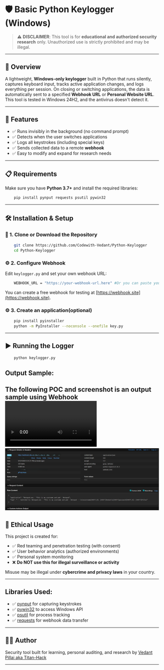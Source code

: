 # 🛡️ Basic Python Keylogger (Windows)

> ⚠️ **DISCLAIMER**: This tool is for **educational and authorized security research** only. Unauthorized use is strictly prohibited and may be illegal.

---

## 📌 Overview

A lightweight, **Windows-only keylogger** built in Python that runs silently, captures keyboard input, tracks active application changes, and logs everything per session. On closing or switching applications, the data is automatically sent to a specified **Webhook URL** or **Personal Website URL**. This tool is tested in Windows 24H2, and the antivirus doesn't detect it.

---

## 🚀 Features

- ✅ Runs invisibly in the background (no command prompt)
- ✅ Detects when the user switches applications
- ✅ Logs all keystrokes (including special keys)
- ✅ Sends collected data to a remote **webhook**
- ✅ Easy to modify and expand for research needs

---

## 📋 Requirements

Make sure you have **Python 3.7+** and install the required libraries:
```bash
    pip install pynput requests psutil pywin32
```

---

## 🛠️ Installation & Setup

### 🔗 1. Clone or Download the Repository

```bash
    git clone https://github.com/Codewith-Vedant/Python-Keylogger
    cd Python-Keylogger
```

### ⚙️ 2. Configure Webhook

Edit `keylogger.py` and set your own webhook URL:
```bash
    WEBHOOK_URL = "https://your-webhook-url.here" #Or you can paste your own site endpoint
```

You can create a free webhook for testing at [https://webhook.site](https://webhook.site).

### ⚙️ 3. Create an application(optional)
```bash
    pip install pyinstaller
    python -m PyInstaller --noconsole --onefile key.py
```

---

## ▶️ Running the Logger
```bash
    python keylogger.py
```

## Output Sample:
The following POC and screenshot is an output sample using Webhook
![POC](poc.mp4)
![Output](output.png)
---

## 🔐 Ethical Usage

This project is created for:

- ✅ Red teaming and penetration testing (with consent)
- ✅ User behavior analytics (authorized environments)
- ✅ Personal system monitoring
- ❌ **Do NOT use this for illegal surveillance or activity**

Misuse may be illegal under **cybercrime and privacy laws** in your country.

---

## Libraries Used:

- ✅ [pynput](https://pynput.readthedocs.io/en/latest/) for capturing keystrokes  
- ✅ [pywin32](https://github.com/mhammond/pywin32) to access Windows API  
- ✅ [psutil](https://psutil.readthedocs.io/en/latest/) for process tracking  
- ✅ [requests](https://docs.python-requests.org/) for webhook data transfer

---

## 👨‍💻 Author

Security tool built for learning, personal auditing, and research by [Vedant Pillai aka Titan-Hack](https://www.linkedin.com/in/vedant0701/)

---


